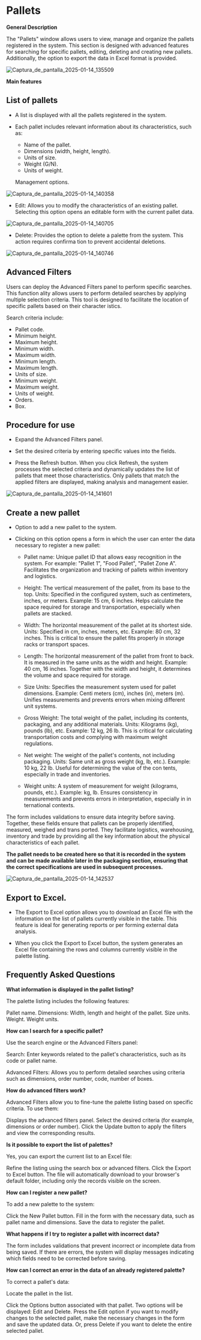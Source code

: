 # Pallets

**General Description**

The "Pallets" window allows users to view, manage and organize the pallets registered 
in the system. This section is designed with advanced features for searching for specific 
pallets, editing, deleting and creating new pallets. Additionally, the option to export the 
data in Excel format is provided. 

![Captura_de_pantalla_2025-01-14_135509](images/listPallets.png)

**Main features**

## List of pallets

- A list is displayed with all the pallets registered in the system. 

- Each pallet includes relevant information about its characteristics, such as:

   - Name of the pallet. 
   - Dimensions (width, height, length). 
   - Units of size. 
   - Weight (G/N). 
   - Units of weight. 

   Management options. 

![Captura_de_pantalla_2025-01-14_140358](images/optionsPallets.png)

- Edit: Allows you to modify the characteristics of an existing pallet. Selecting this option opens 
an editable form with the current pallet data. 

![Captura_de_pantalla_2025-01-14_140705](images/editPallets.png)

- Delete: Provides the option to delete a palette from the system. This action requires confirma
tion to prevent accidental deletions.

![Captura_de_pantalla_2025-01-14_140746](images/alertPallets.png)

## Advanced Filters 
Users can deploy the Advanced Filters panel to perform specific searches. This function
ality allows users to perform detailed searches by applying multiple selection criteria. 
This tool is designed to facilitate the location of specific pallets based on their character
istics. 

Search criteria include: 

   - Pallet code. 
   - Minimum height. 
   - Maximum height. 
   - Minimum width. 
   - Maximum width. 
   - Minimum length. 
   - Maximum length. 
   - Units of size. 
   - Minimum weight. 
   - Maximum weight. 
   - Units of weight. 
   - Orders. 
   - Box. 

## Procedure for use 

- Expand the Advanced Filters panel. 

- Set the desired criteria by entering specific values into the fields. 

- Press the Refresh button. When you click Refresh, the system processes the selected criteria 
and dynamically updates the list of pallets that meet those characteristics. Only pallets that 
match the applied filters are displayed, making analysis and management easier. 

![Captura_de_pantalla_2025-01-14_141601](images/filterPallets.png)

## Create a new pallet 

- Option to add a new pallet to the system. 

- Clicking on this option opens a form in which the user can enter the data necessary to register 
a new pallet: 

   - Pallet name: Unique pallet ID that allows easy recognition in the system. For example: "Pallet 
   1", "Food Pallet", "Pallet Zone A". Facilitates the organization and tracking of pallets within 
   inventory and logistics. 

   - Height: The vertical measurement of the pallet, from its base to the top. Units: Specified in the 
   configured system, such as centimeters, inches, or meters. Example: 15 cm, 6 inches. Helps 
   calculate the space required for storage and transportation, especially when pallets are 
   stacked. 

   - Width: The horizontal measurement of the pallet at its shortest side. Units: Specified in cm, 
   inches, meters, etc. Example: 80 cm, 32 inches. This is critical to ensure the pallet fits properly 
   in storage racks or transport spaces. 

   - Length: The horizontal measurement of the pallet from front to back. It is measured in the 
   same units as the width and height. Example: 40 cm, 16 inches. Together with the width and 
   height, it determines the volume and space required for storage. 

   - Size Units: Specifies the measurement system used for pallet dimensions. Example: Centi
   meters (cm), inches (in), meters (m). Unifies measurements and prevents errors when mixing 
   different unit systems. 

   - Gross Weight: The total weight of the pallet, including its contents, packaging, and any additional materials. Units: Kilograms (kg), pounds (lb), etc. Example: 12 kg, 26 lb. This is critical for calculating transportation costs and complying with maximum weight regulations. 

   - Net weight: The weight of the pallet's contents, not including packaging. Units: Same unit as 
   gross weight (kg, lb, etc.). Example: 10 kg, 22 lb. Useful for determining the value of the con
   tents, especially in trade and inventories. 

   - Weight units: A system of measurement for weight (kilograms, pounds, etc.). Example: kg, lb. Ensures consistency in measurements and prevents errors in interpretation, especially in in
   ternational contexts. 

The form includes validations to ensure data integrity before saving. Together, these 
fields ensure that pallets can be properly identified, measured, weighed and trans
ported. They facilitate logistics, warehousing, inventory and trade by providing all 
the key information about the physical characteristics of each pallet. 

<b>The pallet needs to be created here so that it is recorded in the system and 
can be made available later in the packaging section, ensuring that the correct 
specifications are used in subsequent processes.</b>

![Captura_de_pantalla_2025-01-14_142537](images/newPallets.png)

## Export to Excel. 

- The Export to Excel option allows you to download an Excel file with the information on the 
list of pallets currently visible in the table. This feature is ideal for generating reports or per
forming external data analysis. 

- When you click the Export to Excel button, the system generates an Excel file containing the 
rows and columns currently visible in the palette listing. 


## Frequently Asked Questions

<b>What information is displayed in the pallet listing?</b>

The palette listing includes the following features: 

Pallet name. 
Dimensions: Width, length and height of the pallet. 
Size units. 
Weight. 
Weight units.

<b>How can I search for a specific pallet?</b>

Use the search engine or the Advanced Filters panel: 

Search: Enter keywords related to the pallet's characteristics, such as its code or pallet name. 

Advanced Filters: Allows you to perform detailed searches using criteria such as dimensions, order 
number, code, number of boxes. 

<b>How do advanced filters work?</b>

Advanced Filters allow you to fine-tune the palette listing based on specific criteria. To use them: 

Displays the advanced filters panel. Select the desired criteria (for example, dimensions or order 
number). Click the Update button to apply the filters and view the corresponding results. 

<b>Is it possible to export the list of palettes?</b>

Yes, you can export the current list to an Excel file: 

Refine the listing using the search box or advanced filters. Click the Export to Excel button. The 
file will automatically download to your browser's default folder, including only the records visible 
on the screen. 

<b>How can I register a new pallet?</b>

To add a new palette to the system: 

Click the New Pallet button. Fill in the form with the necessary data, such as pallet name and 
dimensions. Save the data to register the pallet. 

<b>What happens if I try to register a pallet with incorrect data?</b>

The form includes validations that prevent incorrect or incomplete data from being saved. If there 
are errors, the system will display messages indicating which fields need to be corrected before 
saving. 

<b>How can I correct an error in the data of an already registered palette?</b>

To correct a pallet's data: 

Locate the pallet in the list. 

Click the Options button associated with that pallet. Two options will be displayed: Edit and 
Delete. Press the Edit option if you want to modify changes to the selected pallet, make the 
necessary changes in the form and save the updated data. Or, press Delete if you want to 
delete the entire selected pallet.